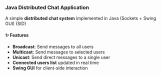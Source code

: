 ###  Java Distributed Chat Application

A simple **distributed chat system** implemented in Java (Sockets + Swing GUI) (SID)

#### ✨ Features
-  **Broadcast**: Send messages to all users
-  **Multicast**: Send messages to selected users
-  **Unicast**: Send direct messages to a single user
-  **Connected users list** updated in real time
-  **Swing GUI** for client-side interaction

